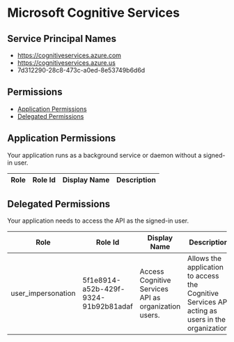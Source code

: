 # Microsoft Cognitive Services
## Service Principal Names
- https://cognitiveservices.azure.com
- https://cognitiveservices.azure.us
- 7d312290-28c8-473c-a0ed-8e53749b6d6d

 ## Permissions
- [Application Permissions](#application-permissions)
- [Delegated Permissions](#delegated-permissions)

## Application Permissions
Your application runs as a background service or daemon without a signed-in user.

| Role | Role Id | Display Name | Description |
|---|---|---|---|

## Delegated Permissions
Your application needs to access the API as the signed-in user. 

| Role | Role Id | Display Name | Description |
|---|---|---|---|
| user_impersonation | 5f1e8914-a52b-429f-9324-91b92b81adaf | Access Cognitive Services API as organization users. | Allows the application to access the Cognitive Services API acting as users in the organization. |

